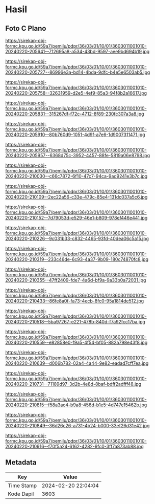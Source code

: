 # Hasil

## Foto C Plano

https://sirekap-obj-formc.kpu.go.id/59a7/pemilu/pdpr/36/03/01/10/01/3603011001010-20240220-205641--712695a8-a534-43bd-9597-aee9bd694b19.jpg

https://sirekap-obj-formc.kpu.go.id/59a7/pemilu/pdpr/36/03/01/10/01/3603011001010-20240220-205727--86996e3a-bd14-4bda-9dfc-b4e5e6503ab5.jpg

https://sirekap-obj-formc.kpu.go.id/59a7/pemilu/pdpr/36/03/01/10/01/3603011001010-20240220-205758--32631959-d2e5-4ef9-85a3-94f8b2a16617.jpg

https://sirekap-obj-formc.kpu.go.id/59a7/pemilu/pdpr/36/03/01/10/01/3603011001010-20240220-205831--315267df-f72c-4712-8f89-230fc307a3a8.jpg

https://sirekap-obj-formc.kpu.go.id/59a7/pemilu/pdpr/36/03/01/10/01/3603011001010-20240220-205910--80b760d9-1051-4d9f-a7e6-1d9007311471.jpg

https://sirekap-obj-formc.kpu.go.id/59a7/pemilu/pdpr/36/03/01/10/01/3603011001010-20240220-205957--6368d75c-3952-4457-88fe-5819a06e8798.jpg

https://sirekap-obj-formc.kpu.go.id/59a7/pemilu/pdpr/36/03/01/10/01/3603011001010-20240220-210030--c66c7872-6f10-47c7-94ca-9ad9241e3b7c.jpg

https://sirekap-obj-formc.kpu.go.id/59a7/pemilu/pdpr/36/03/01/10/01/3603011001010-20240220-210109--2ec22a56-c33e-479c-85e4-131dc037a5c6.jpg

https://sirekap-obj-formc.kpu.go.id/59a7/pemilu/pdpr/36/03/01/10/01/3603011001010-20240220-210152--7d79053d-e529-46e1-b809-978ef446e441.jpg

https://sirekap-obj-formc.kpu.go.id/59a7/pemilu/pdpr/36/03/01/10/01/3603011001010-20240220-210226--9c031b33-c832-4465-93fd-40dea06c5a15.jpg

https://sirekap-obj-formc.kpu.go.id/59a7/pemilu/pdpr/36/03/01/10/01/3603011001010-20240220-210319--233c46de-6c93-4a37-9b09-180c74870fc8.jpg

https://sirekap-obj-formc.kpu.go.id/59a7/pemilu/pdpr/36/03/01/10/01/3603011001010-20240220-210355--47ff2409-fde7-4a6d-bf9a-9a33b0a72031.jpg

https://sirekap-obj-formc.kpu.go.id/59a7/pemilu/pdpr/36/03/01/10/01/3603011001010-20240220-210433--86fe8a0f-fa73-4ecb-8fc0-95a1814de512.jpg

https://sirekap-obj-formc.kpu.go.id/59a7/pemilu/pdpr/36/03/01/10/01/3603011001010-20240220-210518--5ba97267-e221-478b-840d-f7a92fcc17ba.jpg

https://sirekap-obj-formc.kpu.go.id/59a7/pemilu/pdpr/36/03/01/10/01/3603011001010-20240220-210559--e82858e0-f9a5-4f54-bf05-882a798e43f8.jpg

https://sirekap-obj-formc.kpu.go.id/59a7/pemilu/pdpr/36/03/01/10/01/3603011001010-20240220-210639--d006b782-02a4-4a44-9e82-eadad7cff7ea.jpg

https://sirekap-obj-formc.kpu.go.id/59a7/pemilu/pdpr/36/03/01/10/01/3603011001010-20240220-210731--71189d97-3d2b-4e8d-8baf-bdff2adfff48.jpg

https://sirekap-obj-formc.kpu.go.id/59a7/pemilu/pdpr/36/03/01/10/01/3603011001010-20240220-210815--f58a3ac4-b9a8-456d-b1e5-4d747e15462b.jpg

https://sirekap-obj-formc.kpu.go.id/59a7/pemilu/pdpr/36/03/01/10/01/3603011001010-20240220-210849--36d26c26-a731-4b24-b000-33ef26d31e42.jpg

https://sirekap-obj-formc.kpu.go.id/59a7/pemilu/pdpr/36/03/01/10/01/3603011001010-20240220-210916--f70f5a24-6162-4282-9fc0-3ff7a873ab88.jpg


## Metadata

| Key        | Value               |
| ---------- | ------------------- |
| Time Stamp | 2024-02-20 22:04:04 |
| Kode Dapil | 3603                |



